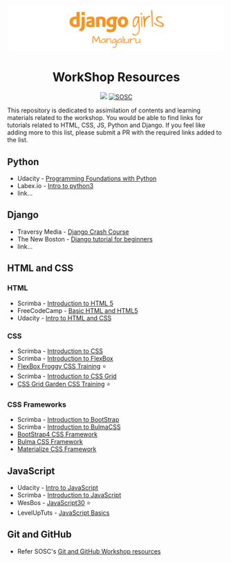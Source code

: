 ![](images/dg-banner.png)

<h1 align="center">WorkShop Resources</h1>
<p align="center">
<a href="https://djangogirls.org/mangaluru"><img src="https://img.shields.io/badge/DjangoGirls-Mangaluru-orange.svg?style=for-the-badge"/></a>
<a href="https://sosc.org.in" rel="nofollow"><img src="https://camo.githubusercontent.com/4ba098b6ff52af60dce4bd3cac70831c603df40f/68747470733a2f2f69732e67642f76697369745f736f73635f6261646765" alt="SOSC" data-canonical-src="https://is.gd/visit_sosc_badge" style="max-width:100%;"></a>
</p>

This repository is dedicated to assimilation of contents and learning materials related to the workshop. You would be able to find links for tutorials related to HTML, CSS, JS, Python and Django. If you feel like adding more to this list, please submit a PR with the required links added to the list.

## Python
- Udacity - [Programming Foundations with Python](https://in.udacity.com/course/programming-foundations-with-python--ud036s)
- Labex.io - [Intro to python3](https://labex.io/courses/intro-to-python-3)
- link...

## Django
- Traversy Media - [Django Crash Course](https://www.youtube.com/watch?v=D6esTdOLXh4)
- The New Boston - [Django tutorial for beginners](https://www.youtube.com/watch?v=qgGIqRFvFFk&list=PL6gx4Cwl9DGBlmzzFcLgDhKTTfNLfX1IK)
- link...

## HTML and CSS
### HTML
- Scrimba - [Introduction to HTML 5](https://scrimba.com/g/ghtml)
- FreeCodeCamp - [Basic HTML and HTML5](https://learn.freecodecamp.org/responsive-web-design/basic-html-and-html5)
- Udacity - [Intro to HTML and CSS](https://in.udacity.com/course/intro-to-html-and-css--ud001-india)
### CSS
- Scrimba - [Introduction to CSS](https://scrimba.com/g/gintrotocss)
- Scrimba - [Introduction to FlexBox](https://scrimba.com/g/gflexbox)
- [FlexBox Froggy CSS Training](https://flexboxfroggy.com/) :star:
- Scrimba - [Introduction to CSS Grid](https://scrimba.com/g/gR8PTE)
- [CSS Grid Garden CSS Training](https://cssgridgarden.com/) :star:

### CSS Frameworks
- Scrimba - [Introduction to BootStrap](https://scrimba.com/g/gbootstrap4)
- Scrimba - [Introduction to BulmaCSS](https://scrimba.com/g/gbulma)
- [BootStrap4 CSS Framework](https://getbootstrap.com/)
- [Bulma CSS Framework](https://bulma.io)
- [Materialize CSS Framework](https://materializecss.com/)

## JavaScript
- Udacity - [Intro to JavaScript](https://in.udacity.com/course/intro-to-javascript--ud803-india)
- Scrimba - [Introduction to JavaScript](https://scrimba.com/g/gintrotojavascript)
- WesBos - [JavaScript30](https://javascript30.com/) :star:
- LevelUpTuts - [JavaScript Basics](https://www.leveluptutorials.com/tutorials/javascript-tutorials)

## Git and GitHub
- Refer SOSC's [Git and GitHub Workshop resources](https://github.com/so-sc/github-workshop)